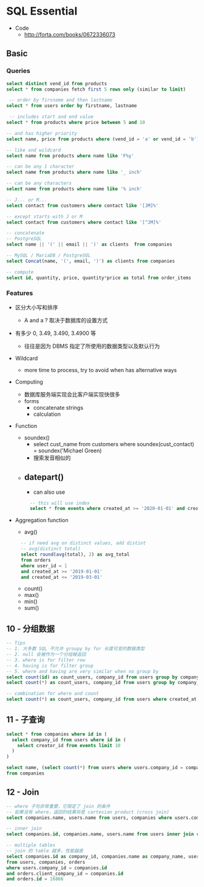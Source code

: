 # SQL Essential

- Code
  - http://forta.com/books/0672336073

## Basic

### Queries

```sql
select distinct vend_id from products
select * from companies fetch first 5 rows only (similar to limit)

 -- order by firsname and then lastname
select * from users order by firstname, lastname

 -- includes start and end value
select * from products where price between 5 and 10

-- and has higher priority
select name, price from products where (vend_id = 'a' or vend_id = 'b') and prod_price >= 10

-- like and wildcard
select name from products where name like 'F%y'

-- can be any 1 character
select name from products where name like '_ inch'

-- can be any characters
select name from products where name like '% inch'

-- J... or M...
select contact from customers where contact like '[JM]%'

-- except starts with J or M
select contact from customers where contact like '[^JM]%'

-- concatenate
-- PostgreSQL
select name || '(' || email || ')' as clients  from companies

-- MySQL / MariaDB / PostgreSQL
select Concat(name, '(', email, ')') as clients from companies

-- compute
select id, quantity, price, quantity*price as total from order_items
```

### Features

- 区分大小写和排序
  - A and a ? 取决于数据库的设置方式
- 有多少 0, 3.49, 3.490, 3.4900 等
  - 往往是因为 DBMS 指定了所使用的数据类型以及默认行为
- Wildcard
  - more time to process, try to avoid when has alternative ways
- Computing
  - 数据库服务端实现会比客户端实现快很多
  - forms
    - concatenate strings
    - calculation
- Function
  - soundex()
    - select cust_name from customers where soundex(cust_contact) = soundex('Michael Green)
    - 搜索发音相似的
  - datepart()
    -
    - can also use
    ```sql
      -- this will use index
      select * from events where created_at >= '2020-01-01' and created_at <= '2020-02-01'
    ```
- Aggregation function
  - avg()
  ```sql
    -- if need avg on distinct values, add distint
    -- avg(distinct total)
    select round(avg(total), 2) as avg_total
    from orders
    where user_id = 1
    and created_at >= '2019-01-01'
    and created_at <= '2019-03-01'
  ```

  - count()
  - max()
  - min()
  - sum()

## 10 - 分组数据

``` sql
-- Tips
-- 1. 大多数 SQL 不允许 groupy by for 长度可变的数据类型
-- 2. null 会被作为一个分组被返回
-- 3. where is for filter row
-- 4. having is for filter group
-- 5. where and having are very similar when no group by
select count(id) as count_users, company_id from users group by company_id
select count(*) as count_users, company_id from users group by company_id having count(*) >= 100

-- combination for where and count
select count(*) as count_users, company_id from users where created_at > '20180101' group by company_id having count(*) >= 100
```

## 11 - 子查询

```sql
select * from companies where id in (
  select company_id from users where id in (
    select creator_id from events limit 10
  )
)

select name, (select count(*) from users where users.company_id = companies.id) as users
from companies
```

## 12 - Join

```sql
-- where 子句非常重要，它限定了 join 的条件
-- 如果没有 where，返回的结果将是 cartesian product (cross join)
select companies.name, users.name from users, companies where users.company_id = companies.id

-- inner join
select companies.id, companies.name, users.name from users inner join companies on users.company_id = companies.id

-- multiple tables
-- join 的 table 越多，性能越差
select companies.id as company_id, companies.name as company_name, users.name as user_name, orders.id as order_id
from users, companies, orders
where users.company_id = companies.id
and orders.client_company_id = companies.id
and orders.id = 16866
```

<!-- start from Ch12 -->

